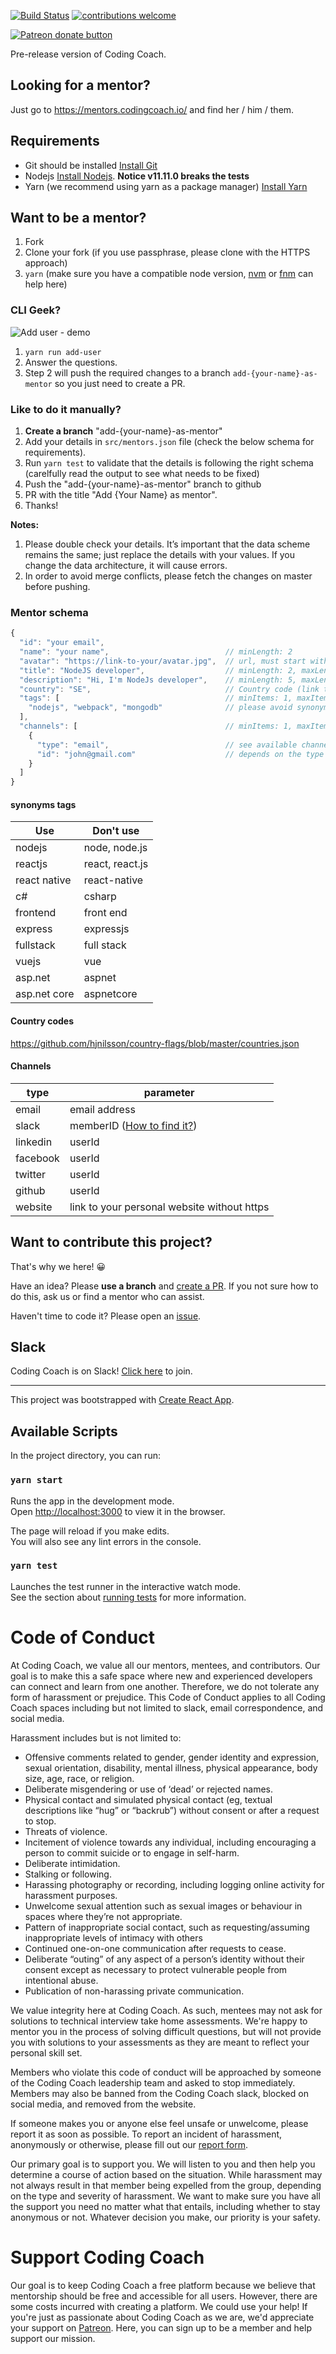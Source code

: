 [![Build Status](https://travis-ci.com/Coding-Coach/find-a-mentor.svg?branch=master)](https://travis-ci.com/Coding-Coach/find-a-mentor)
[![contributions welcome](https://img.shields.io/badge/contributions-welcome-brightgreen.svg?style=flat)](https://github.com/Coding-Coach/find-a-mentor/issues)

<a href="https://patreon.com/codingcoach_io"><img src="https://img.shields.io/endpoint.svg?url=https://shieldsio-patreon.herokuapp.com/codingcoach_io&style=for-the-badge" alt="Patreon donate button" /> </a>


Pre-release version of Coding Coach.

## Looking for a mentor?

Just go to https://mentors.codingcoach.io/ and find her / him / them.

## Requirements
- Git should be installed [Install Git](https://git-scm.com/downloads)
- Nodejs [Install Nodejs](https://nodejs.org/en/download/). **Notice v11.11.0 breaks the tests**
- Yarn (we recommend using yarn as a package manager) [Install Yarn](https://yarnpkg.com/en/)

## Want to be a mentor?

1. Fork
1. Clone your fork (if you use passphrase, please clone with the HTTPS approach)
1. `yarn` (make sure you have a compatible node version, [nvm](https://github.com/creationix/nvm) or [fnm](https://github.com/Schniz/fnm#installation) can help here)

### CLI Geek?

![Add user - demo](docs-assets/demo-add-user.gif)

1. `yarn run add-user`
1. Answer the questions.
1. Step 2 will push the required changes to a branch `add-{your-name}-as-mentor` so you just need to create a PR.

### Like to do it manually?
1. **Create a branch** "add-{your-name}-as-mentor"
1. Add your details in `src/mentors.json` file (check the below schema for requirements).
1. Run `yarn test` to validate that the details is following the right schema (carelfully read the output to see what needs to be fixed)
1. Push the "add-{your-name}-as-mentor" branch to github
1. PR with the title "Add {Your Name} as mentor".
1. Thanks!

**Notes:**

1. Please double check your details. It’s important that the data scheme remains the same; just replace the details with your values. If you change the data architecture, it will cause errors.
2. In order to avoid merge conflicts, please fetch the changes on master before pushing.

### Mentor schema

```javascript
{
  "id": "your email",
  "name": "your name",                          // minLength: 2
  "avatar": "https://link-to-your/avatar.jpg",  // url, must start with https://
  "title": "NodeJS developer",                  // minLength: 2, maxLength: 30
  "description": "Hi, I'm NodeJs developer",    // minLength: 5, maxLength: 80 optional
  "country": "SE",                              // Country code (link to the list below)
  "tags": [                                     // minItems: 1, maxItems: 5, only lowercase characters
    "nodejs", "webpack", "mongodb"              // please avoid synonyms (see list below)
  ],
  "channels": [                                 // minItems: 1, maxItems: 3
    {
      "type": "email",                          // see available channels below
      "id": "john@gmail.com"                    // depends on the type
    }
  ]
}
```

#### synonyms tags

| Use          | Don't use       |
|--------------|-----------------|
| nodejs       | node, node.js   |
| reactjs      | react, react.js |
| react native | react-native    |
| c#           | csharp          |
| frontend     | front end       |
| express      | expressjs       |
| fullstack    | full stack      |
| vuejs        | vue             |
| asp.net      | aspnet          |
| asp.net core | aspnetcore      |

#### Country codes

https://github.com/hjnilsson/country-flags/blob/master/countries.json

#### Channels

| type     | parameter                                                                                                               |
|----------|-------------------------------------------------------------------------------------------------------------------------|
| email    | email address                                                                                                           |
| slack    | memberID ([How to find it?](https://medium.com/@moshfeu/how-to-find-my-member-id-in-slack-workspace-d4bba942e38c#88b8)) |
| linkedin | userId                                                                                                                  |
| facebook | userId                                                                                                                  |
| twitter  | userId                                                                                                                  |
| github   | userId                                                                                                                  |
| website  | link to your personal website without https                                                                             |

## Want to contribute this project?

That's why we here! 😀

Have an idea? Please **use a branch** and [create a PR](https://help.github.com/articles/creating-a-pull-request/). If you not sure how to do this, ask us or find a mentor who can assist.

Haven't time to code it? Please open an [issue](https://github.com/Coding-Coach/find-a-mentor/issues/new).

## Slack

Coding Coach is on Slack! [Click here](https://coding-coach.slack.com/join/shared_invite/enQtNDYxNTcwMjk4MDcwLThiZjY1MTM2YTU1YzM2MGI1N2Y1NDI3ZGM1MGRhNjdiZjU0MzE1YjMxZjdlZmVlNDdhNmFhN2RhNGIxZmE1YTI) to join.

---

This project was bootstrapped with [Create React App](https://github.com/facebook/create-react-app).

## Available Scripts

In the project directory, you can run:

### `yarn start`

Runs the app in the development mode.<br>
Open [http://localhost:3000](http://localhost:3000) to view it in the browser.

The page will reload if you make edits.<br>
You will also see any lint errors in the console.

### `yarn test`

Launches the test runner in the interactive watch mode.<br>
See the section about [running tests](https://facebook.github.io/create-react-app/docs/running-tests) for more information.

# Code of Conduct
At Coding Coach, we value all our mentors, mentees, and contributors. Our goal is to make this a safe space where new and experienced developers can connect and learn from one another. Therefore, we do not tolerate any form of harassment or prejudice. This Code of Conduct applies to all Coding Coach spaces including but not limited to slack, email correspondence, and social media.

Harassment includes but is not limited to:
- Offensive comments related to gender, gender identity and expression, sexual orientation, disability, mental illness, physical appearance, body size, age, race, or religion.
- Deliberate misgendering or use of ‘dead’ or rejected names.
- Physical contact and simulated physical contact (eg, textual descriptions like “hug” or “backrub”) without consent or after a request to stop.
- Threats of violence.
- Incitement of violence towards any individual, including encouraging a person to commit suicide or to engage in self-harm.
- Deliberate intimidation.
- Stalking or following.
- Harassing photography or recording, including logging online activity for harassment purposes.
- Unwelcome sexual attention such as sexual images or behaviour in spaces where they’re not appropriate.
- Pattern of inappropriate social contact, such as requesting/assuming inappropriate levels of intimacy with others
- Continued one-on-one communication after requests to cease.
- Deliberate “outing” of any aspect of a person’s identity without their consent except as necessary to protect vulnerable people from intentional abuse.
- Publication of non-harassing private communication.

We value integrity here at Coding Coach. As such, mentees may not ask for solutions to technical interview take home assessments. We're happy to mentor you in the process of solving difficult questions, but will not provide you with solutions to your assessments as they are meant to reflect your personal skill set.

Members who violate this code of conduct will be approached by someone of the Coding Coach leadership team and asked to stop immediately. Members may also be banned from the Coding Coach slack, blocked on social media, and removed from the website.

If someone makes you or anyone else feel unsafe or unwelcome, please report it as soon as possible. To report an incident of harassment, anonymously or otherwise, please fill out our [report form](https://forms.gle/bcSWqNNcsdo3zDD17).

Our primary goal is to support you. We will listen to you and then help you determine a course of action based on the situation. While harassment may not always result in that member being expelled from the group, depending on the type and severity of harassment. We want to make sure you have all the support you need no matter what that entails, including whether to stay anonymous or not. Whatever decision you make, our priority is your safety.

# Support Coding Coach
Our goal is to keep Coding Coach a free platform because we believe that mentorship should be free and accessible for all users. However, there are some costs incurred with creating a platform. We could use your help! If you're just as passionate about Coding Coach as we are, we'd appreciate your support on [Patreon](https://www.patreon.com/codingcoach_io). Here, you can sign up to be a member and help support our mission.
